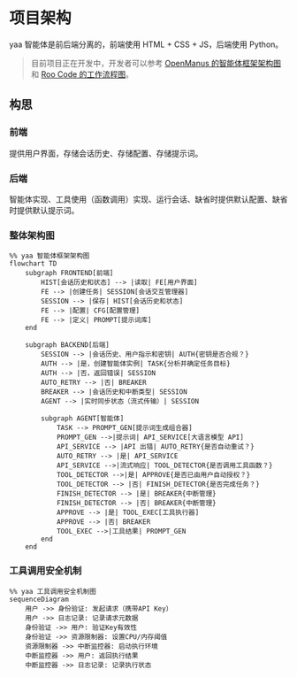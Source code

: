 # 项目架构

yaa 智能体是前后端分离的，前端使用 HTML + CSS + JS，后端使用 Python。

> 目前项目正在开发中，开发者可以参考 [OpenManus 的智能体框架架构图](openManus.md)和 [Roo Code 的工作流程图](RooCode.md)。

## 构思

### 前端

提供用户界面，存储会话历史、存储配置、存储提示词。

### 后端

智能体实现、工具使用（函数调用）实现、运行会话、缺省时提供默认配置、缺省时提供默认提示词。

### 整体架构图

```mermaid
%% yaa 智能体框架架构图
flowchart TD
    subgraph FRONTEND[前端]
        HIST[会话历史和状态] --> |读取| FE[用户界面]
        FE --> |创建任务| SESSION[会话交互管理器]
        SESSION --> |保存| HIST[会话历史和状态]
        FE --> |配置| CFG[配置管理]
        FE --> |定义| PROMPT[提示词库]
    end

    subgraph BACKEND[后端]
        SESSION --> |会话历史、用户指示和密钥| AUTH{密钥是否合规？}
        AUTH --> |是，创建智能体实例| TASK{分析并确定任务目标}
        AUTH --> |否，返回错误| SESSION
        AUTO_RETRY --> |否| BREAKER
        BREAKER --> |会话历史和中断类型| SESSION
        AGENT --> |实时同步状态（流式传输）| SESSION

        subgraph AGENT[智能体]
            TASK --> PROMPT_GEN[提示词生成组合器]
            PROMPT_GEN -->|提示词| API_SERVICE[大语言模型 API]
            API_SERVICE --> |API 出错| AUTO_RETRY{是否自动重试？}
            AUTO_RETRY --> |是| API_SERVICE
            API_SERVICE -->|流式响应| TOOL_DETECTOR{是否调用工具函数？}
            TOOL_DETECTOR -->|是| APPROVE{是否已由用户自动授权？}
            TOOL_DETECTOR --> |否| FINISH_DETECTOR{是否完成任务？}
            FINISH_DETECTOR --> |是| BREAKER{中断管理}
            FINISH_DETECTOR --> |否| BREAKER{中断管理}
            APPROVE --> |是| TOOL_EXEC[工具执行器]
            APPROVE --> |否| BREAKER
            TOOL_EXEC -->|工具结果| PROMPT_GEN
        end
    end
```

### 工具调用安全机制

```mermaid
%% yaa 工具调用安全机制图
sequenceDiagram
    用户 ->> 身份验证: 发起请求（携带API Key）
    用户 ->> 日志记录: 记录请求元数据
    身份验证 ->> 用户: 验证Key有效性
    身份验证 ->> 资源限制器: 设置CPU/内存阈值
    资源限制器 ->> 中断监控器: 启动执行环境
    中断监控器 ->> 用户: 返回执行结果
    中断监控器 ->> 日志记录: 记录执行状态
```

<!-- ### 后端代码结构

```mermaid
%% yaa 后端代码结构图
classDiagram
    class BaseAgent {
        
    }
``` -->
